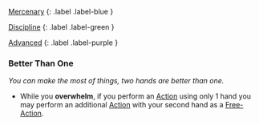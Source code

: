 
[Mercenary](Game/Character-Development#Mercenary)
{: .label .label-blue }

[Discipline](Game/Character-Development#Discipline)
{: .label .label-green }

[Advanced](Game/Character-Development#Advanced)
{: .label .label-purple }
### Better Than One
*You can make the most of things, two hands are better than one.*
* While you **overwhelm**, if you perform an [Action](Game/Core/Terminology#Action) using only 1 hand you may perform an additional [Action](Game/Core/Terminology#Action) with your second hand as a [Free-Action](Game/Core/Blocks/Free-Action). 